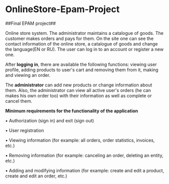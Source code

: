 # OnlineStore-Epam-Project
##Final EPAM project##

Online store system. The administrator maintains a catalogue of goods. The customer makes orders and pays for them. On the site one can see the contact information of the online store, a catalogue of goods and change the language(EN or RU). The user can log in to an account or register a new one.

After **logging in**, there are available the following functions: viewing user profile, adding products to user's cart and removing them from it, making and viewing an order.

The **administrator** can add new products or change information about them. Also, the administrator can view all active user's orders (he can makes his own order too) with their information as well as complete or cancel them.  





**Minimum requirements for the functionality of the application**

• Authorization (sign in) and exit (sign out)

• User registration

• Viewing information (for example: all orders, order statistics, invoices, etc.)

• Removing information (for example: canceling an order, deleting an entity, etc.)

• Adding and modifying information (for example: create and edit a product, create and edit an order, etc.)


